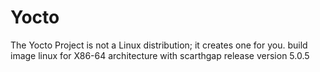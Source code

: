# Yocto 
The Yocto Project is not a Linux distribution; it creates one for you.
build image linux  for X86-64 architecture  with scarthgap release version 5.0.5

